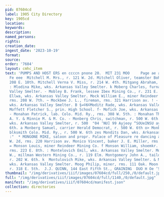 ```yaml
---
pid: 07604cd
label: 1905 City Directory
key: 1905cd
location: 
keywords: 
description: 
named_persons: 
rights: 
creation_date: 
ingest_date: '2023-10-19'
format: 
source: 
order: '7604'
layout: cmhc_item
text: 'PUMPS AND HOST ERS en ccccn pnone 20.  MIT 231 MOO     Page ae ae a ne ae Rage
  Fe eee  Mitchell M. Mrs., r. 121 W. 2d. Mitchell Oliver, teamster Bohen Bros., r.
  208 E. 10th. Mitchell Verna V. Miss, r. 214 W. 4th. Mitgang Abraham, r. 116 W. Chestnut.
  : Mlodina Mike, wks. Arkansas Valley Smelter. k Moberg Charles, furnaceman Arkansas
  Valley Smelter. - Mobley B. Frank, lessee Ibex Mining Co., r. 231 E. 8th. Mochette
  Ellwa, wks. Arkansas Valley Smelter. Mock William E., miner Reindeer Mining Co.,
  rms. 208 W. 7th. ~ Mockbee J. L., fireman, rms. 321 Harrison av. ! - Modic Steve,
  wks. Arkansas Valley Smelter. B §=©6©Moditz Rade, wks. Arkansas Valley Smelter.
  Moffett Fletcher S., prin. High School. f- Mofich Joe, wks. Arkansas Valley Smelter.
  - Monahan Patrick, lab. Colo. Mid. Ry., rms. 308 W. 5th. : Monahan Thomas A., supt.
  A. Y. & Minnie M. & M. Co. - Monberg Chris, switchman, r. 500 W. 6th. Monberg Luther,
  wks. Arkansas Valley Smelter, r. 500  "04 ‘NU] 99 Ayjeoy “SOUeINSU ay/1Ap eS}  W.
  6th. a Monberg Samuel, carrier Herald Democrat, r. 500 W. 6th o> Monberg Soren C.,
  blksmith Colo. Mid. Ry., r. 500 W. 6th zes Mondits Dan, wks. Arkansas Valley Smelter.
  :"  * MONGONE MIKE, saloon and propr. Palace of Pleasure re dancing academy, 122
  W. 2d, rms. 220 Harrison av. Monico Vincent, baker J. E. Miller, rms. 134 W. 6th.
  = Monson Louis, miner Reindeer Mining Co. f Monson William, shoemkr. N. S. Burgh,
  rms. 223 E. 8th. : Montelovich Emil, wks. Arkansas Valley Smelter. Montgomery Alfred
  W., millman Western Mining Co., r. 119 Elm. Montgomery John A., tailor Ed Jackson,
  r. 202 W. 6th. k  Montulovich Mike, wks. Arkansas Valley Smelter. & Moodt Louis,
  wks. Arkansas Valley Smelter. Moog Philip, miner, rms. 111 Oak. Moon Louise Mrs.,
  r. 318 E. 5th.  J.J. QUINN, 144 East Fifth St., GRAINING  DUO H Oe ‘Su XIUGOL J  Go    '
thumbnail: "/img/derivatives/iiif/images/07604cd/full/250,/0/default.jpg"
full: "/img/derivatives/iiif/images/07604cd/full/1140,/0/default.jpg"
manifest: "/img/derivatives/iiif/07604cd/manifest.json"
collection: directories
---
```

